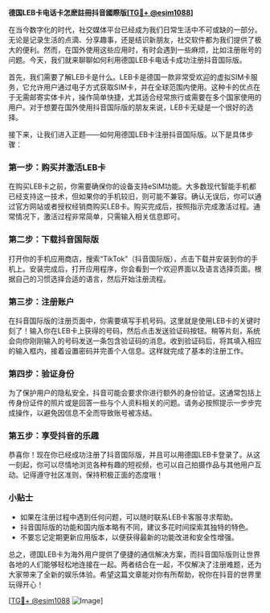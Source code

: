 **德国LEB卡电话卡怎麽註冊抖音國際版[[TG💪+ @esim1088](https://t.me/s/esim1088)]**

在当今数字化的时代，社交媒体平台已经成为我们日常生活中不可或缺的一部分。无论是记录生活的点滴、分享趣事，还是结识新朋友，社交软件都为我们提供了极大的便利。然而，在国外使用这些应用时，有时会遇到一些麻烦，比如注册账号的问题。今天，我们就来聊聊如何利用德国LEB卡电话卡成功注册抖音国际版。

首先，我们需要了解LEB卡是什么。LEB卡是德国一款非常受欢迎的虚拟SIM卡服务，它允许用户通过电子方式获取SIM卡，并在全球范围内使用。这种卡的优点在于无需邮寄实体卡片，操作简单快捷，尤其适合经常旅行或需要在多个国家使用的用户。对于想要在国外使用抖音国际版的朋友来说，LEB卡无疑是一个很好的选择。

接下来，让我们进入正题——如何用德国LEB卡注册抖音国际版。以下是具体步骤：

### **第一步：购买并激活LEB卡**
在购买LEB卡之前，你需要确保你的设备支持eSIM功能。大多数现代智能手机都已经支持这一技术，但如果你的手机较旧，则可能不兼容。确认无误后，你可以通过官方网站或者授权经销商购买LEB卡。购买完成后，按照指示完成激活过程。通常情况下，激活过程非常简单，只需输入相关信息即可。

### **第二步：下载抖音国际版**
打开你的手机应用商店，搜索“TikTok”（抖音国际版），点击下载并安装到你的手机上。安装完成后，打开应用程序，你会看到一个欢迎界面以及语言选择页面。根据自己的习惯选择合适的语言，然后开始注册流程。

### **第三步：注册账户**
在抖音国际版的注册页面中，你需要填写手机号码。这里就是使用LEB卡的关键时刻了！输入你在LEB卡上获得的号码，然后点击发送验证码按钮。稍等片刻，系统会向你刚刚输入的号码发送一条包含验证码的消息。收到验证码后，将其填入相应的输入框内，接着设置密码并完善个人信息。这样就完成了基本的注册工作。

### **第四步：验证身份**
为了保护用户的隐私安全，抖音可能会要求你进行额外的身份验证。这通常包括上传身份证件的照片或是回答一些与个人资料相关的问题。请务必按照提示一步步完成操作，以避免因信息不全而导致账号被冻结。

### **第五步：享受抖音的乐趣**
恭喜你！现在你已经成功注册了抖音国际版，并且可以用德国LEB卡登录了。从这一刻起，你可以尽情地浏览各种有趣的短视频，也可以自己拍摄作品与其他用户互动。记得遵守社区准则，保持积极正面的态度哦！

### **小贴士**
- 如果在注册过程中遇到任何问题，可以随时联系LEB卡客服寻求帮助。
- 抖音国际版的功能和国内版本略有不同，建议多花时间探索其独特的特色。
- 不要忘记定期更新应用版本，以便获得最新的功能改进和安全性增强。

总之，德国LEB卡为海外用户提供了便捷的通信解决方案，而抖音国际版则让世界各地的人们能够轻松地连接在一起。两者结合在一起，不仅解决了注册难题，还为大家带来了全新的娱乐体验。希望这篇文章能对你有所帮助，祝你在抖音的世界里玩得开心！

[[TG💪+ @esim1088](https://t.me/s/esim1088) ![Image](https://i.postimg.cc/4NQfJmqS/Snipaste-2025-05-13-00-14-12.png)]